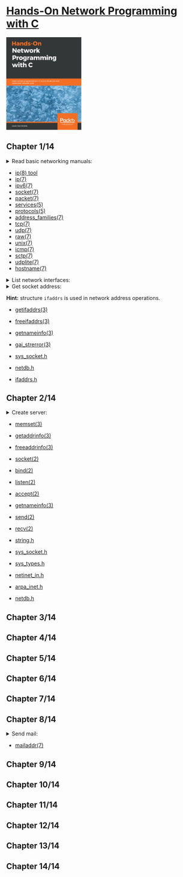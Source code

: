 # [Hands-On Network Programming with C](https://www.amazon.com/Hands-Network-Programming-programming-optimized/dp/1789349869/ref=mp_s_a_1_1?crid=1TNWEFU77MLI9&keywords=network+Programming+in+c&qid=1656491085&sprefix=network+programming+in+%2Caps%2C1749&sr=8-1)
<img alt="9781789349863" src="../covers/9781789349863.jpg" width="200"/>


## Chapter 1/14

<details>
<summary>Read basic networking manuals:</summary>

</details>

* [ip(8) tool](https://manpages.org/ip/8)
* [ip(7)](https://manpages.org/ip/7)
* [ipv6(7)](https://manpages.org/ipv6/7)
* [socket(7)](https://manpages.org/socket/7)
* [packet(7)](https://manpages.org/packet/7)
* [services(5)](https://manpages.org/services/5)
* [protocols(5)](https://manpages.org/protocols/5)
* [address\_families(7)](https://manpages.org/address-families/7)
* [tcp(7)](https://manpages.org/tcp/7)
* [udp(7)](https://manpages.org/udp/7)
* [raw(7)](https://manpages.org/raw/7)
* [unix(7)](https://manpages.org/unix/7)
* [icmp(7)](https://manpages.org/icmp/7)
* [sctp(7)](https://manpages.org/sctp/7)
* [udplite(7)](https://manpages.org/udplite/7)
* [hostname(7)](https://manpages.org/hostname/7)

<details>
<summary>List network interfaces:</summary>

</details>

<details>
<summary>Get socket address:</summary>

</details>

**Hint:** structure `ifaddrs` is used in network address operations.

* [getifaddrs(3)](https://manpages.org/getifaddrs/3)
* [freeifaddrs(3)](https://manpages.org/freeifaddrs/3)
* [getnameinfo(3)](https://manpages.org/getnameinfo/3)
* [gai\_strerror(3)](https://manpages.org/gai-strerror/3)

* [sys\_socket.h](https://manpages.org/syssocketh)
* [netdb.h](https://manpages.org/netdbh)
* [ifaddrs.h](https://manpages.org/ifaddrsh)

## Chapter 2/14

<details>
<summary>Create server:</summary>

</details>

* [memset(3)](https://manpages.org/memset/3)
* [getaddrinfo(3)](https://manpages.org/getaddrinfo/3)
* [freeaddrinfo(3)](https://manpages.org/freeaddrinfo/3)
* [socket(2)](https://manpages.org/socket/2)
* [bind(2)](https://manpages.org/bind/2)
* [listen(2)](https://manpages.org/listen/2)
* [accept(2)](https://manpages.org/accept/2)
* [getnameinfo(3)](https://manpages.org/getnameinfo/3)
* [send(2)](https://manpages.org/send/2)
* [recv(2)](https://manpages.org/recv/2)

* [string.h](https://manpages.org/string)
* [sys\_socket.h](https://manpages.org/syssocketh)
* [sys\_types.h](https://manpages.org/systypesh)
* [netinet\_in.h](https://manpages.org/netinet_inh)
* [arpa\_inet.h](https://manpages.org/arpa_ineth)
* [netdb.h](https://manpages.org/netdbh)

## Chapter 3/14

## Chapter 4/14

## Chapter 5/14

## Chapter 6/14

## Chapter 7/14

## Chapter 8/14

<details>
<summary>Send mail:</summary>

> **Description**
>
</details>

* [mailaddr(7)](https://manpages.org/mailaddr/7)

## Chapter 9/14

## Chapter 10/14

## Chapter 11/14

## Chapter 12/14

## Chapter 13/14

## Chapter 14/14

